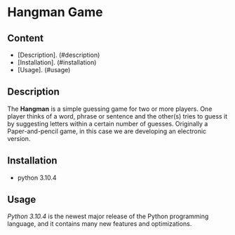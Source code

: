 # Hangman Game

## Content
- [Description]. (#description)
- [Installation]. (#installation)
- [Usage]. (#usage)

## Description
The **Hangman** is a simple guessing game for two or more players. One player thinks of a word, phrase or sentence and the other(s) tries to guess it by suggesting letters within a certain number of guesses. Originally a Paper-and-pencil game, in this case we are developing an electronic version.

## Installation
* python 3.10.4

## Usage
*Python 3.10.4* is the newest major release of the Python programming language, and it contains many new features and optimizations.